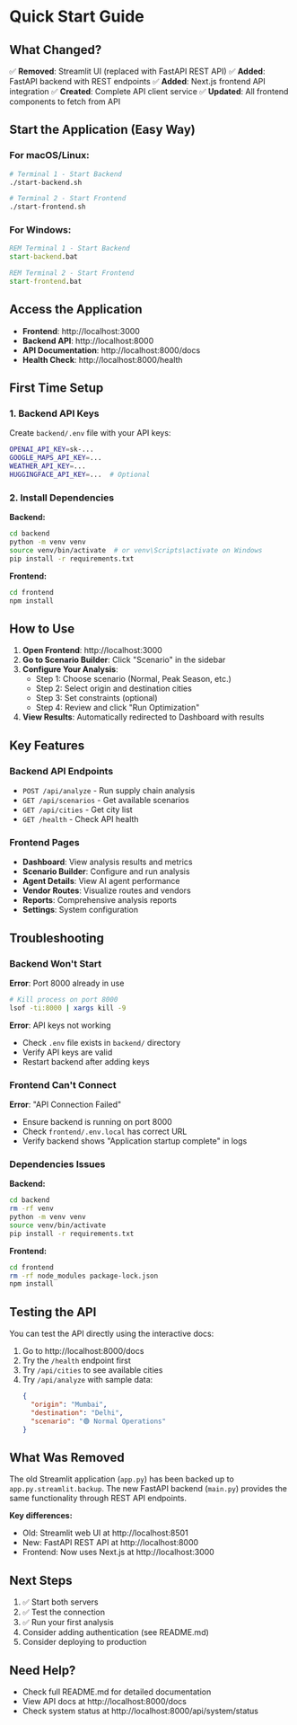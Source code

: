 # Quick Start Guide

## What Changed?

✅ **Removed**: Streamlit UI (replaced with FastAPI REST API)
✅ **Added**: FastAPI backend with REST endpoints
✅ **Added**: Next.js frontend API integration
✅ **Created**: Complete API client service
✅ **Updated**: All frontend components to fetch from API

## Start the Application (Easy Way)

### For macOS/Linux:

```bash
# Terminal 1 - Start Backend
./start-backend.sh

# Terminal 2 - Start Frontend
./start-frontend.sh
```

### For Windows:

```cmd
REM Terminal 1 - Start Backend
start-backend.bat

REM Terminal 2 - Start Frontend
start-frontend.bat
```

## Access the Application

- **Frontend**: http://localhost:3000
- **Backend API**: http://localhost:8000
- **API Documentation**: http://localhost:8000/docs
- **Health Check**: http://localhost:8000/health

## First Time Setup

### 1. Backend API Keys

Create `backend/.env` file with your API keys:

```bash
OPENAI_API_KEY=sk-...
GOOGLE_MAPS_API_KEY=...
WEATHER_API_KEY=...
HUGGINGFACE_API_KEY=...  # Optional
```

### 2. Install Dependencies

**Backend:**
```bash
cd backend
python -m venv venv
source venv/bin/activate  # or venv\Scripts\activate on Windows
pip install -r requirements.txt
```

**Frontend:**
```bash
cd frontend
npm install
```

## How to Use

1. **Open Frontend**: http://localhost:3000
2. **Go to Scenario Builder**: Click "Scenario" in the sidebar
3. **Configure Your Analysis**:
   - Step 1: Choose scenario (Normal, Peak Season, etc.)
   - Step 2: Select origin and destination cities
   - Step 3: Set constraints (optional)
   - Step 4: Review and click "Run Optimization"
4. **View Results**: Automatically redirected to Dashboard with results

## Key Features

### Backend API Endpoints
- `POST /api/analyze` - Run supply chain analysis
- `GET /api/scenarios` - Get available scenarios
- `GET /api/cities` - Get city list
- `GET /health` - Check API health

### Frontend Pages
- **Dashboard**: View analysis results and metrics
- **Scenario Builder**: Configure and run analysis
- **Agent Details**: View AI agent performance
- **Vendor Routes**: Visualize routes and vendors
- **Reports**: Comprehensive analysis reports
- **Settings**: System configuration

## Troubleshooting

### Backend Won't Start

**Error**: Port 8000 already in use
```bash
# Kill process on port 8000
lsof -ti:8000 | xargs kill -9
```

**Error**: API keys not working
- Check `.env` file exists in `backend/` directory
- Verify API keys are valid
- Restart backend after adding keys

### Frontend Can't Connect

**Error**: "API Connection Failed"
- Ensure backend is running on port 8000
- Check `frontend/.env.local` has correct URL
- Verify backend shows "Application startup complete" in logs

### Dependencies Issues

**Backend:**
```bash
cd backend
rm -rf venv
python -m venv venv
source venv/bin/activate
pip install -r requirements.txt
```

**Frontend:**
```bash
cd frontend
rm -rf node_modules package-lock.json
npm install
```

## Testing the API

You can test the API directly using the interactive docs:

1. Go to http://localhost:8000/docs
2. Try the `/health` endpoint first
3. Try `/api/cities` to see available cities
4. Try `/api/analyze` with sample data:
   ```json
   {
     "origin": "Mumbai",
     "destination": "Delhi",
     "scenario": "🟢 Normal Operations"
   }
   ```

## What Was Removed

The old Streamlit application (`app.py`) has been backed up to `app.py.streamlit.backup`. The new FastAPI backend (`main.py`) provides the same functionality through REST API endpoints.

**Key differences:**
- Old: Streamlit web UI at http://localhost:8501
- New: FastAPI REST API at http://localhost:8000
- Frontend: Now uses Next.js at http://localhost:3000

## Next Steps

1. ✅ Start both servers
2. ✅ Test the connection
3. ✅ Run your first analysis
4. Consider adding authentication (see README.md)
5. Consider deploying to production

## Need Help?

- Check full README.md for detailed documentation
- View API docs at http://localhost:8000/docs
- Check system status at http://localhost:8000/api/system/status
